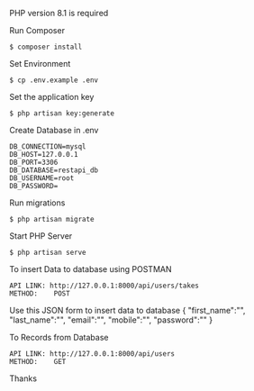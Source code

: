 PHP version 8.1 is required

Run Composer 

    $ composer install

Set Environment

    $ cp .env.example .env

Set the application key

    $ php artisan key:generate

Create Database in .env

    DB_CONNECTION=mysql
    DB_HOST=127.0.0.1
    DB_PORT=3306
    DB_DATABASE=restapi_db
    DB_USERNAME=root
    DB_PASSWORD=


Run migrations

    $ php artisan migrate 

Start PHP Server

    $ php artisan serve

To insert Data to database using POSTMAN

    API LINK: http://127.0.0.1:8000/api/users/takes
    METHOD:    POST
    
 Use this JSON form to insert data to database
    {
        "first_name":"",
        "last_name":"",
        "email":"",
        "mobile":"",
        "password":""
    }

To Records from Database

    API LINK: http://127.0.0.1:8000/api/users
    METHOD:    GET

Thanks
